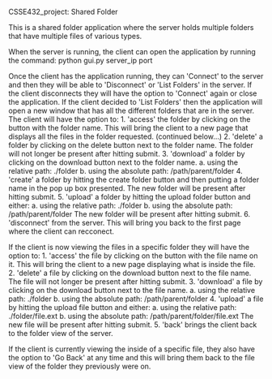 CSSE432_project: Shared Folder

This is a shared folder application where the server holds multiple folders that have 
multiple files of various types.

When the server is running, the client can open the application by running the command:
    python gui.py server_ip port

Once the client has the application running, they can 'Connect' to the server and then
they will be able to 'Disconnect' or 'List Folders' in the server. If the client disconnects
they will have the option to 'Connect' again or close the application. If the client decided
to 'List Folders' then the application will open a new window that has all the different
folders that are in the server. The client will have the option to:
    1. 'access' the folder by clicking on the button with the folder name. This will
        bring the client to a new page that displays all the files in the folder requested.
        (continued below...)
    2. 'delete' a folder by clicking on the delete button next to the folder name. 
        The folder will not longer be present after hitting submit.
    3. 'download' a folder by clicking on the download button next to the folder name.
        a. using the relative path: ./folder
        b. using the absolute path: /path/parent/folder
    4. 'create' a folder by hitting the create folder button and then putting a folder name
        in the pop up box presented. The new folder will be present after hitting submit.
    5. 'upload' a folder by hitting the upload folder button and either:
        a. using the relative path: ./folder
        b. using the absolute path: /path/parent/folder
        The new folder will be present after hitting submit.
    6. 'disconnect' from the server. This will bring you back to the first page where
        the client can recconect.

If the client is now viewing the files in a specific folder they will have the option to:
    1. 'access' the file by clicking on the button with the file name on it. This will 
        bring the client to a new page displaying what is inside the file.
    2. 'delete' a file by clicking on the download button next to the file name.
        The file will not longer be present after hitting submit.
    3. 'download' a file by clicking on the download button next to the file name.
        a. using the relative path: ./folder
        b. using the absolute path: /path/parent/folder
    4. 'upload' a file by hitting the upload file button and either:
        a. using the relative path: ./folder/file.ext
        b. using the absolute path: /path/parent/folder/file.ext
        The new file will be present after hitting submit.
    5. 'back' brings the client back to the folder view of the server.

If the client is currently viewing the inside of a specific file, they also have the
option to 'Go Back' at any time and this will bring them back to the file view of
the folder they previously were on.
